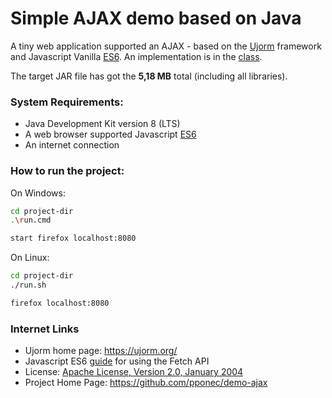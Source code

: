 # Simple AJAX demo based on Java

A tiny web application supported an AJAX - based on the [Ujorm](https://ujorm.org/) framework and Javascript Vanilla [ES6](https://en.wikipedia.org/wiki/ECMAScript#6th_Edition_%E2%80%93_ECMAScript_2015).
An implementation is in the [class](https://github.com/pponec/demo-ajax/blob/javalin/src/main/java/net/ponec/demo/service/RegexpApp.java).

The target JAR file has got the <strong>5,18 MB</strong> total (including all libraries).

### System Requirements:

* Java Development Kit version 8 (LTS)
* A web browser supported Javascript [ES6](https://en.wikipedia.org/wiki/ECMAScript#6th_Edition_%E2%80%93_ECMAScript_2015)
* An internet connection

### How to run the project:

On Windows:

```sh
cd project-dir
.\run.cmd

start firefox localhost:8080
```

On Linux:

```sh
cd project-dir
./run.sh

firefox localhost:8080
```

### Internet Links

* Ujorm home page: https://ujorm.org/
* Javascript ES6 [guide](https://www.freecodecamp.org/news/a-practical-es6-guide-on-how-to-perform-http-requests-using-the-fetch-api-594c3d91a547/) for using the Fetch API
* License: [Apache License, Version 2.0, January 2004](LICENSE.txt)
* Project Home Page: https://github.com/pponec/demo-ajax
